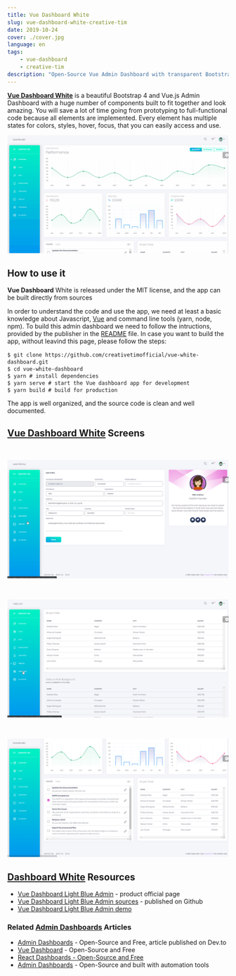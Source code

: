 ```yaml
---
title: Vue Dashboard White
slug: vue-dashboard-white-creative-tim
date: 2019-10-24
cover: ./cover.jpg
language: en
tags:
    - vue-dashboard
    - creative-tim
description: "Open-Source Vue Admin Dashboard with transparent Bootstrap4 design coded by Creative-Tim company. Released under the MIT license."
---
```


**[Vue Dashboard White](https://www.creative-tim.com/product/vue-white-dashboard?ref=appseed)** is a beautiful Bootstrap 4 and Vue.js Admin Dashboard with a huge number of components built to fit together and look amazing. You will save a lot of time going from prototyping to full-functional code because all elements are implemented.
Every element has multiple states for colors, styles, hover, focus, that you can easily access and use. 

![Vue Dashboard White - Free Vuejs Admin Dashboard.](https://raw.githubusercontent.com/admin-dashboards/static/master/vue-dashboard-white-creative-tim-intro.gif)

## How to use it

**Vue Dashboard** White is released under the MIT license, and the app can be built directly from sources

In order to understand the code and use the app, we need at least a basic knowledge about Javascript, [Vue](https://vuejs.org/)
and command line tools (yarn, node, npm). 
To build this admin dashboard we need to follow the intructions, provided by the publisher in the [README](https://github.com/flatlogic/light-blue-vue-admin/blob/master/README.md) file. In case you want to build the app, without leavind this page, please follow the steps:

```
$ git clone https://github.com/creativetimofficial/vue-white-dashboard.git
$ cd vue-white-dashboard
$ yarn # install dependencies
$ yarn serve # start the Vue dashboard app for development
$ yarn build # build for production
```

The app is well organized, and the source code is clean and well documented.

## [Vue Dashboard White](https://www.creative-tim.com/product/vue-white-dashboard?ref=appseed) Screens

<br />

![Vue Dashboard White - Free Vuejs Admin Dashboard, App screen 1.](https://raw.githubusercontent.com/admin-dashboards/static/master/vue-dashboard-white-creative-tim-screen-1.png)

<br />

![Vue Dashboard White - Free Vuejs Admin Dashboard, App screen 2.](https://raw.githubusercontent.com/admin-dashboards/static/master/vue-dashboard-white-creative-tim-screen-2.png)

<br />

![Vue Dashboard White - Free Vuejs Admin Dashboard, App screen 3.](https://raw.githubusercontent.com/admin-dashboards/static/master/vue-dashboard-white-creative-tim-screen-3.png)

## [Dashboard White](https://www.creative-tim.com/product/vue-white-dashboard?ref=appseed) Resources

- [Vue Dashboard Light Blue Admin](https://flatlogic.com/admin-dashboards/light-blue-vue-lite) - product official page
- [Vue Dashboard Light Blue Admin sources](https://github.com/flatlogic/light-blue-vue-admin) - published on Github
- [Vue Dashboard Light Blue Admin demo](https://flatlogic.github.io/light-blue-vue-admin/#/app/dashboard) 

### Related [Admin Dashboards](https://appseed.us/admin-dashboards/) Articles

- [Admin Dashboards](https://dev.to/sm0ke/admin-dashboards-open-source-and-free-4aep) - Open-Source and Free, article published on Dev.to
- [Vue Dashboard](https://dev.to/sm0ke/vue-dashboard-open-source-apps-1gd1) - Open-Source and Free
- [React Dashboards - Open-Source and Free](https://dev.to/sm0ke/react-dashboards-open-source-apps-1c7j)
- [Admin Dashboards](https://blog.appseed.us/admin-dashboards-open-source-built-with-automation-tools/) - Open-Source and built with automation tools
